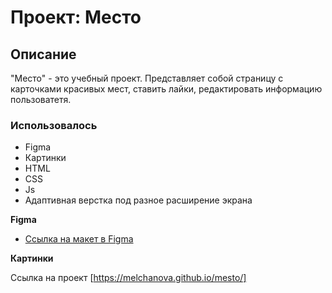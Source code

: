 # Проект: Место
## Описание
"Место" - это учебный проект. Представляет собой страницу с карточками красивых мест, ставить лайки, редактировать информацию пользоватетя.
### Использовалось
* Figma
* Картинки
* HTML
* CSS
* Js
* Адаптивная верстка под разное расширение экрана

**Figma**

* [Ссылка на макет в Figma](https://www.figma.com/file/2cn9N9jSkmxD84oJik7xL7/JavaScript.-Sprint-4?node-id=0%3A1)

**Картинки**

Ссылка на проект [https://melchanova.github.io/mesto/]


